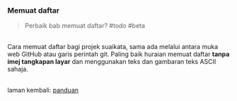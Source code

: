 ---
---

### Memuat daftar

> Perbaik bab memuat daftar? #todo #beta

&nbsp;  
Cara memuat daftar bagi projek suaikata, sama ada melalui
antara muka web GitHub atau garis perintah git. Paling baik
huraian memuat daftar **tanpa imej tangkapan layar** dan
menggunakan teks dan gambaran teks ASCII sahaja.

&nbsp;  
laman kembali: [panduan][0]

  [0]: ../index.md
